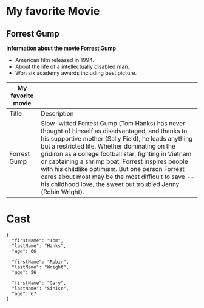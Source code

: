 # My favorite Movie
## Forrest Gump
**Information about the movie Forrest Gump**
- American film released in 1994.
- About the life of a intellectually disabled man.
- Won six academy awards including best picture.


| My favorite movie |  |
| ----------- | ----------- |
| Title | Description |
| Forrest Gump | Slow-witted Forrest Gump (Tom Hanks) has never thought of himself as disadvantaged, and thanks to his supportive mother (Sally Field), he leads anything but a restricted life. Whether dominating on the gridiron as a college football star, fighting in Vietnam or captaining a shrimp boat, Forrest inspires people with his childlike optimism. But one person Forrest cares about most may be the most difficult to save -- his childhood love, the sweet but troubled Jenny (Robin Wright). |

# Cast

```
{
  "firstName": "Tom",
  "lastName": "Hanks",
  "age": 66

  "firstName": "Robin",
  "lastName": "Wright",
  "age": 56
  
  "firstName": "Gary",
  "lastName": "Sinise",
  "age": 67
}
```
